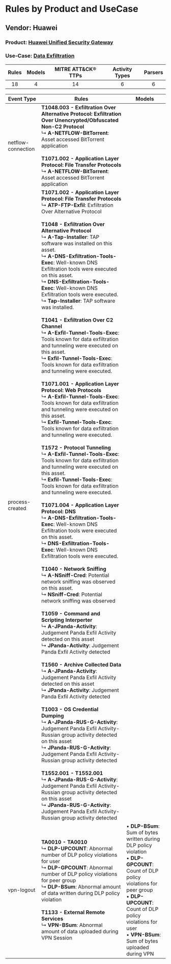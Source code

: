 Rules by Product and UseCase
============================
Vendor: Huawei
--------------
### Product: [Huawei Unified Security Gateway](../ds_huawei_huawei_unified_security_gateway.md)
### Use-Case: [Data Exfiltration](../../../../UseCases/uc_data_exfiltration.md)

| Rules | Models | MITRE ATT&CK® TTPs | Activity Types | Parsers |
|:-----:|:------:|:------------------:|:--------------:|:-------:|
|  18   |   4    |         14         |       6        |    6    |

| Event Type         | Rules    | Models    |
| ---- | ---- | ---- |
| netflow-connection | <b>T1048.003 - Exfiltration Over Alternative Protocol: Exfiltration Over Unencrypted/Obfuscated Non-C2 Protocol</b><br> ↳ <b>A-NETFLOW-BitTorrent</b>: Asset accessed BitTorrent application<br><br><b>T1071.002 - Application Layer Protocol: File Transfer Protocols</b><br> ↳ <b>A-NETFLOW-BitTorrent</b>: Asset accessed BitTorrent application    |    |
| process-created    | <b>T1071.002 - Application Layer Protocol: File Transfer Protocols</b><br> ↳ <b>ATP-FTP-Exfil</b>: Exfiltration Over Alternative Protocol<br><br><b>T1048 - Exfiltration Over Alternative Protocol</b><br> ↳ <b>A-Tap-Installer</b>: TAP software was installed on this asset.<br> ↳ <b>A-DNS-Exfiltration-Tools-Exec</b>: Well-known DNS Exfiltration tools were executed on this asset.<br> ↳ <b>DNS-Exfiltration-Tools-Exec</b>: Well-known DNS Exfiltration tools were executed.<br> ↳ <b>Tap-Installer</b>: TAP software was installed.<br><br><b>T1041 - Exfiltration Over C2 Channel</b><br> ↳ <b>A-Exfil-Tunnel-Tools-Exec</b>: Tools known for data exfiltration and tunneling were executed on this asset.<br> ↳ <b>Exfil-Tunnel-Tools-Exec</b>: Tools known for data exfiltration and tunneling were executed.<br><br><b>T1071.001 - Application Layer Protocol: Web Protocols</b><br> ↳ <b>A-Exfil-Tunnel-Tools-Exec</b>: Tools known for data exfiltration and tunneling were executed on this asset.<br> ↳ <b>Exfil-Tunnel-Tools-Exec</b>: Tools known for data exfiltration and tunneling were executed.<br><br><b>T1572 - Protocol Tunneling</b><br> ↳ <b>A-Exfil-Tunnel-Tools-Exec</b>: Tools known for data exfiltration and tunneling were executed on this asset.<br> ↳ <b>Exfil-Tunnel-Tools-Exec</b>: Tools known for data exfiltration and tunneling were executed.<br><br><b>T1071.004 - Application Layer Protocol: DNS</b><br> ↳ <b>A-DNS-Exfiltration-Tools-Exec</b>: Well-known DNS Exfiltration tools were executed on this asset.<br> ↳ <b>DNS-Exfiltration-Tools-Exec</b>: Well-known DNS Exfiltration tools were executed.<br><br><b>T1040 - Network Sniffing</b><br> ↳ <b>A-NSniff-Cred</b>: Potential network sniffing was observed on this asset.<br> ↳ <b>NSniff-Cred</b>: Potential network sniffing was observed<br><br><b>T1059 - Command and Scripting Interperter</b><br> ↳ <b>A-JPanda-Activity</b>: Judgement Panda Exfil Activity detected on this asset<br> ↳ <b>JPanda-Activity</b>: Judgement Panda Exfil Activity detected<br><br><b>T1560 - Archive Collected Data</b><br> ↳ <b>A-JPanda-Activity</b>: Judgement Panda Exfil Activity detected on this asset<br> ↳ <b>JPanda-Activity</b>: Judgement Panda Exfil Activity detected<br><br><b>T1003 - OS Credential Dumping</b><br> ↳ <b>A-JPanda-RUS-G-Activity</b>: Judgement Panda Exfil Activity- Russian group activity detected on this asset<br> ↳ <b>JPanda-RUS-G-Activity</b>: Judgement Panda Exfil Activity- Russian group activity detected<br><br><b>T1552.001 - T1552.001</b><br> ↳ <b>A-JPanda-RUS-G-Activity</b>: Judgement Panda Exfil Activity- Russian group activity detected on this asset<br> ↳ <b>JPanda-RUS-G-Activity</b>: Judgement Panda Exfil Activity- Russian group activity detected |    |
| vpn-logout         | <b>TA0010 - TA0010</b><br> ↳ <b>DLP-UPCOUNT</b>: Abnormal number of DLP policy violations for user<br> ↳ <b>DLP-GPCOUNT</b>: Abnormal number of DLP policy violations for peer group<br> ↳ <b>DLP-BSum</b>: Abnormal amount of data written during DLP policy violation<br><br><b>T1133 - External Remote Services</b><br> ↳ <b>VPN-BSum</b>: Abnormal amount of data uploaded during VPN Session    |  • <b>DLP-BSum</b>: Sum of bytes written during DLP policy violation<br> • <b>DLP-GPCOUNT</b>: Count of DLP policy violations for peer group<br> • <b>DLP-UPCOUNT</b>: Count of DLP policy violations for user<br> • <b>VPN-BSum</b>: Sum of bytes uploaded during VPN |